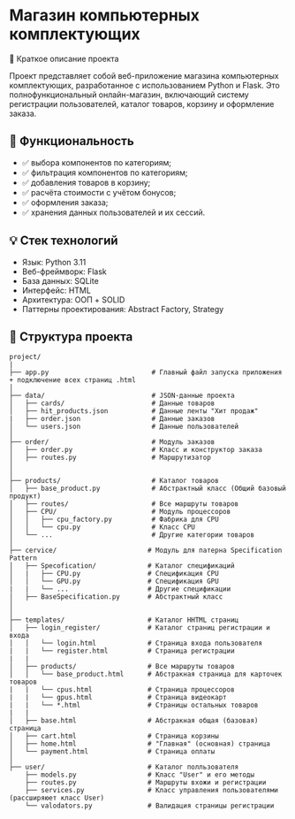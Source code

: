 # Магазин компьютерных комплектующих

🧾 Краткое описание проекта

Проект представляет собой веб-приложение магазина компьютерных комплектующих, разработанное с использованием Python и Flask. Это полнофункциональный онлайн-магазин, включающий систему регистрации пользователей, каталог товаров, корзину и оформление заказа.

## 🔧 Функциональность
- ✅ выбора компонентов по категориям;
- ✅ фильтрация компонентов по категориям;
- ✅ добавления товаров в корзину;
- ✅ расчёта стоимости с учётом бонусов;
- ✅ оформления заказа;
- ✅ хранения данных пользователей и их сессий.

## 💡 Стек технологий
- Язык: Python 3.11
- Веб-фреймворк: Flask
- База данных: SQLite
- Интерфейс: HTML
- Архитектура: ООП + SOLID
- Паттерны проектирования: Abstract Factory, Strategy

## 📁 Структура проекта

```text
project/
|
├── app.py                          # Главный файл запуска приложения + подключение всех страниц .html
│
├── data/                           # JSON-данные проекта
│   ├── cards/                      # Данные товаров
│   ├── hit_products.json           # Данные ленты "Хит продаж"
|   ├── order.json                  # Данные заказов
│   └── users.json                  # Данные пользователей
│
├── order/                          # Модуль заказов
│   ├── order.py                    # Класс и конструктор заказа
│   ├── routes.py                   # Маршрутизатор
│  
│
├── products/                       # Каталог товаров
│   ├── base_product.py             # Абстрактный класс (Общий базовый продукт)
│   ├── routes/                     # Все маршруты товаров
│   ├── CPU/                        # Модуль процессоров
│   │   ├── cpu_factory.py          # Фабрика для CPU
│   │   └── cpu.py                  # Класс CPU
│   └── ...                         # Другие категории товаров
│
├── cervice/                       # Модуль для патерна Specification Pattern
│   ├── Specofication/             # Каталог спецификаций
│   |   ├── CPU.py                 # Спецификация CPU
│   │   └── GPU.py                 # Спецификация GPU
|   |   └── ...                    # Другие спецификации
│   ├── BaseSpecification.py       # Абстрактный класс
│    
│   
├── templates/                     # Каталог HHTML страниц
│   ├── login_register/            # Каталог страниц регистрации и входа
│   │   └── login.html             # Страница входа пользователя
|   |   └── register.html          # Страница регистрации
|   |                                  
│   ├── products/                  # Все маршруты товаров
│   │   └── base_product.html      # Абстракная страница для карточек товаров
|   |   └── cpus.html              # Страница процессоров
|   |   └── gpus.html              # Страница видеокарт
|   |   └── *.html                 # Страницы остальных товаров
|   |
│   ├── base.html                  # Абстракная общая (базовая) страница
│   ├── cart.html                  # Страница корзины
│   ├── home.html                  # "Главная" (основная) страница
│   └── payment.html               # Страница оплаты
│
├── user/                          # Каталог полльзователя
    ├── models.py                  # Класс "User" и его методы
    ├── routes.py                  # Маршруты вхожи и регистрации
    ├── services.py                # Класс управления пользователями (рассширяюет класс User)
    └── valodators.py              # Валидация страницы регистрации
```
